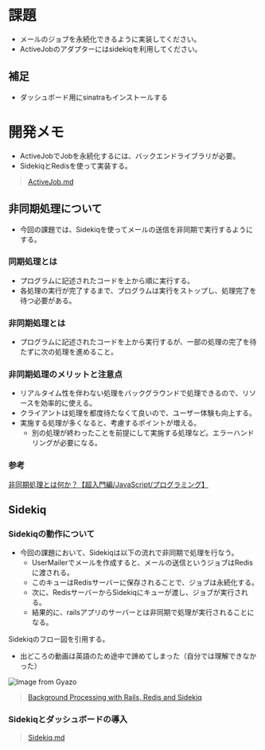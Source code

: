 # 課題
- メールのジョブを永続化できるように実装してください。
- ActiveJobのアダプターにはsidekiqを利用してください。

## 補足
- ダッシュボード用にsinatraもインストールする

# 開発メモ
- ActiveJobでJobを永続化するには、バックエンドライブラリが必要。
- SidekiqとRedisを使って実装する。

> [ActiveJob.md](https://github.com/satoshitodaka/TIL/blob/main/06_InstaClone/12_install_sidekiq/ActiveJob.md)

## 非同期処理について
- 今回の課題では、Sidekiqを使ってメールの送信を非同期で実行するようにする。

### 同期処理とは
- プログラムに記述されたコードを上から順に実行する。
- 各処理の実行が完了するまで、プログラムは実行をストップし、処理完了を待つ必要がある。

### 非同期処理とは
- プログラムに記述されたコードを上から実行するが、一部の処理の完了を待たずに次の処理を進めること。

### 非同期処理のメリットと注意点
- リアルタイム性を伴わない処理をバックグラウンドで処理できるので、リソースを効率的に使える。
- クライアントは処理を都度待たなくて良いので、ユーザー体験も向上する。
- 実施する処理が多くなると、考慮するポイントが増える。
  - 別の処理が終わったことを前提にして実施する処理など。エラーハンドリングが必要になる。 

### 参考
[非同期処理とは何か？【超入門編/JavaScript/プログラミング】](https://www.youtube.com/watch?v=OBqj4I5NAEg)

## Sidekiq
### Sidekiqの動作について
- 今回の課題において、Sidekiqは以下の流れで非同期で処理を行なう。
  - UserMailerでメールを作成すると、メールの送信というジョブはRedisに渡される。
  - このキューはRedisサーバーに保存されることで、ジョブは永続化する。
  - 次に、RedisサーバーからSidekiqにキューが渡し、ジョブが実行される。
  - 結果的に、railsアプリのサーバーとは非同期で処理が実行されることになる。

 Sidekiqのフロー図を引用する。
  - 出どころの動画は英語のため途中で諦めてしまった（自分では理解できなかった）

![Image from Gyazo](https://i.gyazo.com/9e221ed0c44a731cb0d1e0959494ab89.png)

> [Background Processing with Rails, Redis and Sidekiq](https://www.youtube.com/watch?v=GBEDvF1_8B8&t=693s)


### Sidekiqとダッシュボードの導入

> [Sidekiq.md](https://github.com/satoshitodaka/TIL/blob/main/06_InstaClone/12_install_sidekiq/Sidekiq.md)

